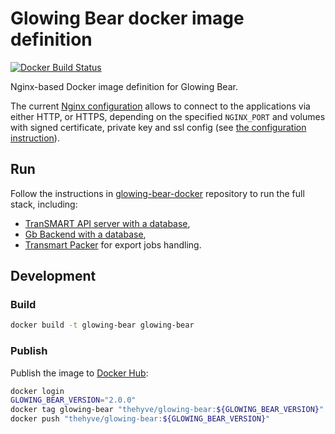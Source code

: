 # Glowing Bear docker image definition

[![Docker Build Status](https://img.shields.io/docker/pulls/thehyve/glowing-bear.svg)](https://hub.docker.com/r/thehyve/glowing-bear)

Nginx-based Docker image definition for Glowing Bear.

The current [Nginx configuration](./nginx.nginx.conf) allows to connect to the applications via either HTTP, or HTTPS, 
depending on the specified `NGINX_PORT` and volumes with signed certificate, private key and ssl config (see [the configuration instruction](https://github.com/thehyve/glowing-bear-docker#configuration)). 

## Run

Follow the instructions in [glowing-bear-docker](https://github.com/thehyve/glowing-bear-docker) repository to run the full stack, including:
- [TranSMART API server with a database](https://github.com/thehyve/transmart-core/tree/dev/docker),
- [Gb Backend with a database](https://github.com/thehyve/gb-backend/tree/dev/docker),
- [Transmart Packer](https://github.com/thehyve/transmart-packer) for export jobs handling.


## Development

### Build

```bash
docker build -t glowing-bear glowing-bear
```

### Publish

Publish the image to [Docker Hub](https://hub.docker.com/r/thehyve/glowing-bear):

```bash
docker login
GLOWING_BEAR_VERSION="2.0.0"
docker tag glowing-bear "thehyve/glowing-bear:${GLOWING_BEAR_VERSION}"
docker push "thehyve/glowing-bear:${GLOWING_BEAR_VERSION}"
```

